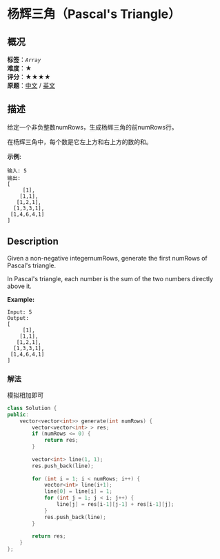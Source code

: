 # 杨辉三角（Pascal's Triangle）
## 概况
**标签**：*`Array`*<br>
**难度**：★<br>
**评分**：★★★★<br>
**原题**：[中文](https://leetcode-cn.com/problems/pascals-triangle) / [英文](https://leetcode.com/problems/pascals-triangle)

## 描述
给定一个非负整数numRows，生成杨辉三角的前numRows行。

在杨辉三角中，每个数是它左上方和右上方的数的和。

**示例:**
```
输入: 5
输出:
[
     [1],
    [1,1],
   [1,2,1],
  [1,3,3,1],
 [1,4,6,4,1]
]
```

## Description
Given a non-negative integernumRows, generate the first numRows of Pascal&#39;s triangle.

In Pascal&#39;s triangle, each number is the sum of the two numbers directly above it.

**Example:**
```
Input: 5
Output:
[
     [1],
    [1,1],
   [1,2,1],
  [1,3,3,1],
 [1,4,6,4,1]
]
```


### 解法
模拟相加即可
```c++
class Solution {
public:
    vector<vector<int>> generate(int numRows) {
        vector<vector<int> > res;
        if (numRows <= 0) {
            return res;
        }
        
        vector<int> line(1, 1);
        res.push_back(line);
        
        for (int i = 1; i < numRows; i++) {
            vector<int> line(i+1);
            line[0] = line[i] = 1;
            for (int j = 1; j < i; j++) {
                line[j] = res[i-1][j-1] + res[i-1][j];
            }
            res.push_back(line);
        }
        
        return res;
    }
};
```